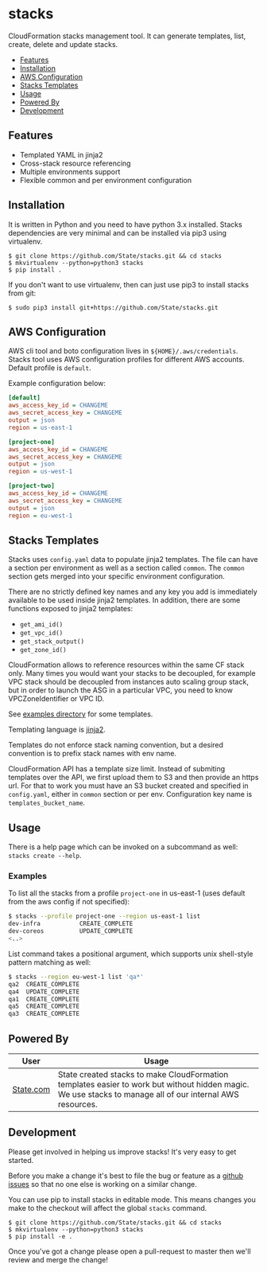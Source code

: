 # stacks

CloudFormation stacks management tool. It can generate templates, list, create,
delete and update stacks.

  - [Features](#features)
  - [Installation](#installation)
  - [AWS Configuration](#aws-configuration)
  - [Stacks Templates](#stacks-templates)
  - [Usage](#usage)
  - [Powered By](#powered-by)
  - [Development](#development)

## Features

- Templated YAML in jinja2
- Cross-stack resource referencing
- Multiple environments support
- Flexible common and per environment configuration

## Installation

It is written in Python and you need to have python 3.x installed. Stacks
dependencies are very minimal and can be installed via pip3 using virtualenv.

```
$ git clone https://github.com/State/stacks.git && cd stacks
$ mkvirtualenv --python=python3 stacks
$ pip install .
```

If you don't want to use virtualenv, then can just use pip3 to install stacks
from git:

```
$ sudo pip3 install git+https://github.com/State/stacks.git
```

## AWS Configuration

AWS cli tool and boto configuration lives in `${HOME}/.aws/credentials`.
Stacks tool uses AWS configuration profiles for different AWS accounts. Default
profile is `default`.

Example configuration below:

```ini
[default]
aws_access_key_id = CHANGEME
aws_secret_access_key = CHANGEME
output = json
region = us-east-1

[project-one]
aws_access_key_id = CHANGEME
aws_secret_access_key = CHANGEME
output = json
region = us-west-1

[project-two]
aws_access_key_id = CHANGEME
aws_secret_access_key = CHANGEME
output = json
region = eu-west-1
```

## Stacks Templates

Stacks uses `config.yaml` data to populate jinja2 templates. The file can have
a section per environment as well as a section called `common`.  The `common`
section gets merged into your specific environment configuration.

There are no strictly defined key names and any key you add is immediately
available to be used inside jinja2 templates. In addition, there are some
functions exposed to jinja2 templates:

- `get_ami_id()`
- `get_vpc_id()`
- `get_stack_output()`
- `get_zone_id()`

CloudFormation allows to reference resources within the same CF stack only.
Many times you would want your stacks to be decoupled, for example VPC stack
should be decoupled from instances auto scaling group stack, but in order to
launch the ASG in a particular VPC, you need to know VPCZoneIdentifier or VPC ID.

See [examples directory](examples/) for some templates.

Templating language is [jinja2](http://jinja.pocoo.org/docs/dev/templates/).

Templates do not enforce stack naming convention, but a desired convention is
to prefix stack names with env name.

CloudFormation API has a template size limit. Instead of submiting templates
over the API, we first upload them to S3 and then provide an https url. For
that to work you must have an S3 bucket created and specified in `config.yaml`,
either in `common` section or per env. Configuration key name is
`templates_bucket_name`.

## Usage

There is a help page which can be invoked on a subcommand as well: `stacks create --help`.

### Examples

To list all the stacks from a profile `project-one` in us-east-1 (uses default
from the aws config if not specified):
```bash
$ stacks --profile project-one --region us-east-1 list
dev-infra           CREATE_COMPLETE
dev-coreos          UPDATE_COMPLETE
<..>
```

List command takes a positional argument, which supports unix shell-style pattern
matching as well:
```bash
$ stacks --region eu-west-1 list 'qa*'
qa2  CREATE_COMPLETE
qa4  UPDATE_COMPLETE
qa1  CREATE_COMPLETE
qa5  CREATE_COMPLETE
qa3  CREATE_COMPLETE
```

## Powered By

| User | Usage |
| --- | ---- |
| [State.com](https://state.com) | State created stacks to make CloudFormation templates easier to work but without hidden magic. We use stacks to manage all of our internal AWS resources. |

## Development

Please get involved in helping us improve stacks! It's very easy to get started.

Before you make a change it's best to file the bug or feature as a [github issues](https://github.com/State/stacks/issues)
so that no one else is working on a similar change.

You can use pip to install stacks in editable mode. This means changes you make to the
checkout will affect the global `stacks` command.

```
$ git clone https://github.com/State/stacks.git && cd stacks
$ mkvirtualenv --python=python3 stacks
$ pip install -e .
```

Once you've got a change please open a pull-request to master then we'll review and merge the change!
